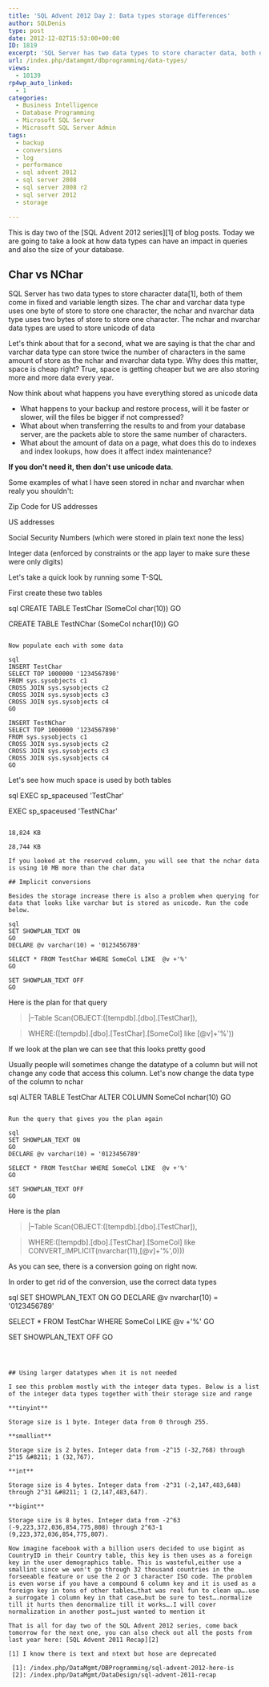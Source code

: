 ```yaml
---
title: 'SQL Advent 2012 Day 2: Data types storage differences'
author: SQLDenis
type: post
date: 2012-12-02T15:53:00+00:00
ID: 1819
excerpt: 'SQL Server has two data types to store character data, both of them come in fixed and variable length sizes. The char and varchar data type uses one byte of store to store one character, the nchar and nvarchar data type uses two bytes of store to store one character. The nchar and nvarchar data types are  used to store unicode of data'
url: /index.php/datamgmt/dbprogramming/data-types/
views:
  - 10139
rp4wp_auto_linked:
  - 1
categories:
  - Business Intelligence
  - Database Programming
  - Microsoft SQL Server
  - Microsoft SQL Server Admin
tags:
  - backup
  - conversions
  - log
  - performance
  - sql advent 2012
  - sql server 2008
  - sql server 2008 r2
  - sql server 2012
  - storage

---
```

This is day two of the [SQL Advent 2012 series][1] of blog posts. Today we are going to take a look at how data types can have an impact in queries and also the size of your database.

## Char vs NChar

SQL Server has two data types to store character data[1], both of them come in fixed and variable length sizes. The char and varchar data type uses one byte of store to store one character, the nchar and nvarchar data type uses two bytes of store to store one character. The nchar and nvarchar data types are used to store unicode of data

Let's think about that for a second, what we are saying is that the char and varchar data type can store twice the number of characters in the same amount of store as the nchar and nvarchar data type. Why does this matter, space is cheap right? True, space is getting cheaper but we are also storing more and more data every year.

Now think about what happens you have everything stored as unicode data

  * What happens to your backup and restore process, will it be faster or slower, will the files be bigger if not compressed?
  * What about when transferring the results to and from your database server, are the packets able to store the same number of characters.
  * What about the amount of data on a page, what does this do to indexes and index lookups, how does it affect index maintenance?

**If you don't need it, then don't use unicode data**.
  
Some examples of what I have seen stored in nchar and nvarchar when realy you shouldn't:

Zip Code for US addresses
  
US addresses
  
Social Security Numbers (which were stored in plain text none the less)
  
Integer data (enforced by constraints or the app layer to make sure these were only digits)

Let's take a quick look by running some T-SQL

First create these two tables

sql
CREATE TABLE TestChar (SomeCol char(10))
GO

CREATE TABLE TestNChar (SomeCol nchar(10))
GO
```

Now populate each with some data

sql
INSERT TestChar
SELECT TOP 1000000 '1234567890'
FROM sys.sysobjects c1
CROSS JOIN sys.sysobjects c2
CROSS JOIN sys.sysobjects c3
CROSS JOIN sys.sysobjects c4
GO

INSERT TestNChar
SELECT TOP 1000000 '1234567890'
FROM sys.sysobjects c1
CROSS JOIN sys.sysobjects c2
CROSS JOIN sys.sysobjects c3
CROSS JOIN sys.sysobjects c4
GO
```

Let's see how much space is used by both tables

sql
EXEC sp_spaceused 'TestChar'

EXEC sp_spaceused 'TestNChar'
```

18,824 KB
  
28,744 KB

If you looked at the reserved column, you will see that the nchar data is using 10 MB more than the char data

## Implicit conversions

Besides the storage increase there is also a problem when querying for data that looks like varchar but is stored as unicode. Run the code below. 

sql
SET SHOWPLAN_TEXT ON
GO
DECLARE @v varchar(10) = '0123456789'

SELECT * FROM TestChar WHERE SomeCol LIKE  @v +'%'
GO

SET SHOWPLAN_TEXT OFF
GO
```
Here is the plan for that query

> |&#8211;Table Scan(OBJECT:([tempdb].[dbo].[TestChar]),
  
> WHERE:([tempdb].[dbo].[TestChar].[SomeCol] like [@v]+'%'))

If we look at the plan we can see that this looks pretty good
  
Usually people will sometimes change the datatype of a column but will not change any code that access this column. Let's now change the data type of the column to nchar

sql
ALTER TABLE TestChar ALTER COLUMN SomeCol nchar(10)
GO
```

Run the query that gives you the plan again

sql
SET SHOWPLAN_TEXT ON
GO
DECLARE @v varchar(10) = '0123456789'

SELECT * FROM TestChar WHERE SomeCol LIKE  @v +'%'
GO

SET SHOWPLAN_TEXT OFF
GO
```

Here is the plan

> |&#8211;Table Scan(OBJECT:([tempdb].[dbo].[TestChar]),
  
> WHERE:([tempdb].[dbo].[TestChar].[SomeCol] like CONVERT_IMPLICIT(nvarchar(11),[@v]+'%',0)))

As you can see, there is a conversion going on right now.

In order to get rid of the conversion, use the correct data types

sql
SET SHOWPLAN_TEXT ON
GO
DECLARE @v nvarchar(10) = '0123456789'

SELECT * FROM TestChar WHERE SomeCol LIKE  @v +'%'
GO

SET SHOWPLAN_TEXT OFF
GO
```



## Using larger datatypes when it is not needed

I see this problem mostly with the integer data types. Below is a list of the integer data types together with their storage size and range

**tinyint**
  
Storage size is 1 byte. Integer data from 0 through 255. 

**smallint**
  
Storage size is 2 bytes. Integer data from -2^15 (-32,768) through 2^15 &#8211; 1 (32,767). 

**int**
  
Storage size is 4 bytes. Integer data from -2^31 (-2,147,483,648) through 2^31 &#8211; 1 (2,147,483,647). 

**bigint**
  
Storage size is 8 bytes. Integer data from -2^63 (-9,223,372,036,854,775,808) through 2^63-1 (9,223,372,036,854,775,807).

Now imagine facebook with a billion users decided to use bigint as CountryID in their Country table, this key is then uses as a foreign key in the user demographics table. This is wasteful,either use a smallint since we won't go through 32 thousand countries in the forseeable feature or use the 2 or 3 character ISO code. The problem is even worse if you have a compound 6 column key and it is used as a foreign key in tons of other tables…that was real fun to clean up….use a surrogate 1 column key in that case…but be sure to test….normalize till it hurts then denormalize till it works….I will cover normalization in another post…just wanted to mention it

That is all for day two of the SQL Advent 2012 series, come back tomorrow for the next one, you can also check out all the posts from last year here: [SQL Advent 2011 Recap][2]

[1] I know there is text and ntext but hose are deprecated

 [1]: /index.php/DataMgmt/DBProgramming/sql-advent-2012-here-is
 [2]: /index.php/DataMgmt/DataDesign/sql-advent-2011-recap